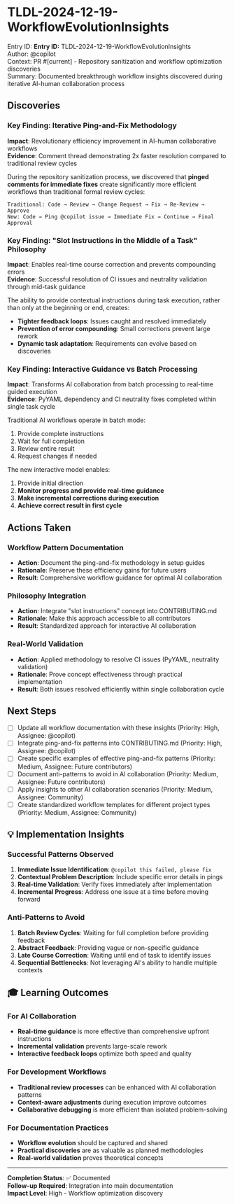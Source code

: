 # TLDL-2024-12-19-WorkflowEvolutionInsights

Entry ID: **Entry ID:** TLDL-2024-12-19-WorkflowEvolutionInsights  
Author: @copilot  
Context: PR #[current] - Repository sanitization and workflow optimization discoveries  
Summary: Documented breakthrough workflow insights discovered during iterative AI-human collaboration process

## Discoveries

### Key Finding: Iterative Ping-and-Fix Methodology
**Impact**: Revolutionary efficiency improvement in AI-human collaborative workflows  
**Evidence**: Comment thread demonstrating 2x faster resolution compared to traditional review cycles

During the repository sanitization process, we discovered that **pinged comments for immediate fixes** create significantly more efficient workflows than traditional formal review cycles:

```
Traditional: Code → Review → Change Request → Fix → Re-Review → Approve
New: Code → Ping @copilot issue → Immediate Fix → Continue → Final Approval
```

### Key Finding: "Slot Instructions in the Middle of a Task" Philosophy  
**Impact**: Enables real-time course correction and prevents compounding errors  
**Evidence**: Successful resolution of CI issues and neutrality validation through mid-task guidance

The ability to provide contextual instructions during task execution, rather than only at the beginning or end, creates:
- **Tighter feedback loops**: Issues caught and resolved immediately
- **Prevention of error compounding**: Small corrections prevent large rework
- **Dynamic task adaptation**: Requirements can evolve based on discoveries

### Key Finding: Interactive Guidance vs Batch Processing
**Impact**: Transforms AI collaboration from batch processing to real-time guided execution  
**Evidence**: PyYAML dependency and CI neutrality fixes completed within single task cycle

Traditional AI workflows operate in batch mode:
1. Provide complete instructions
2. Wait for full completion  
3. Review entire result
4. Request changes if needed

The new interactive model enables:
1. Provide initial direction
2. **Monitor progress and provide real-time guidance**
3. **Make incremental corrections during execution**
4. **Achieve correct result in first cycle**

## Actions Taken

### Workflow Pattern Documentation
- **Action**: Document the ping-and-fix methodology in setup guides
- **Rationale**: Preserve these efficiency gains for future users
- **Result**: Comprehensive workflow guidance for optimal AI collaboration

### Philosophy Integration
- **Action**: Integrate "slot instructions" concept into CONTRIBUTING.md
- **Rationale**: Make this approach accessible to all contributors
- **Result**: Standardized approach for interactive AI collaboration

### Real-World Validation
- **Action**: Applied methodology to resolve CI issues (PyYAML, neutrality validation)
- **Rationale**: Prove concept effectiveness through practical implementation
- **Result**: Both issues resolved efficiently within single collaboration cycle

## Next Steps

- [ ] Update all workflow documentation with these insights (Priority: High, Assignee: @copilot)
- [ ] Integrate ping-and-fix patterns into CONTRIBUTING.md (Priority: High, Assignee: @copilot)
- [ ] Create specific examples of effective ping-and-fix patterns (Priority: Medium, Assignee: Future contributors)
- [ ] Document anti-patterns to avoid in AI collaboration (Priority: Medium, Assignee: Future contributors)
- [ ] Apply insights to other AI collaboration scenarios (Priority: Medium, Assignee: Community)
- [ ] Create standardized workflow templates for different project types (Priority: Medium, Assignee: Community)

## 💡 Implementation Insights

### Successful Patterns Observed

1. **Immediate Issue Identification**: `@copilot this failed, please fix`
2. **Contextual Problem Description**: Include specific error details in pings
3. **Real-time Validation**: Verify fixes immediately after implementation
4. **Incremental Progress**: Address one issue at a time before moving forward

### Anti-Patterns to Avoid

1. **Batch Review Cycles**: Waiting for full completion before providing feedback
2. **Abstract Feedback**: Providing vague or non-specific guidance
3. **Late Course Correction**: Waiting until end of task to identify issues
4. **Sequential Bottlenecks**: Not leveraging AI's ability to handle multiple contexts

## 🎓 Learning Outcomes

### For AI Collaboration
- **Real-time guidance** is more effective than comprehensive upfront instructions
- **Incremental validation** prevents large-scale rework
- **Interactive feedback loops** optimize both speed and quality

### For Development Workflows  
- **Traditional review processes** can be enhanced with AI collaboration patterns
- **Context-aware adjustments** during execution improve outcomes
- **Collaborative debugging** is more efficient than isolated problem-solving

### For Documentation Practices
- **Workflow evolution** should be captured and shared
- **Practical discoveries** are as valuable as planned methodologies
- **Real-world validation** proves theoretical concepts

---

**Completion Status**: ✅ Documented  
**Follow-up Required**: Integration into main documentation  
**Impact Level**: High - Workflow optimization discovery